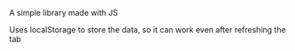 A simple library made with JS

Uses localStorage to store the data, so it can work even after refreshing the tab
